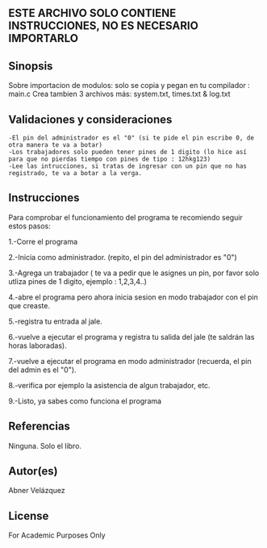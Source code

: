 ## ESTE ARCHIVO SOLO CONTIENE INSTRUCCIONES, NO ES NECESARIO IMPORTARLO

## Sinopsis

Sobre importacion de modulos: solo se copia y pegan en tu compilador : main.c
Crea tambien 3 archivos más: system.txt, times.txt & log.txt

    
## Validaciones y consideraciones

    -El pin del administrador es el "0" (si te pide el pin escribe 0, de otra manera te va a botar)
    -Los trabajadores solo pueden tener pines de 1 digito (lo hice así para que no pierdas tiempo con pines de tipo : 12hkg123)
    -Lee las intrucciones, si tratas de ingresar con un pin que no has registrado, te va a botar a la verga. 


## Instrucciones

Para comprobar el funcionamiento del programa te recomiendo seguir estos pasos: 

1.-Corre el programa

2.-Inicia como administrador. (repito, el pin del administrador es "0")

3.-Agrega un trabajador ( te va a pedir que le asignes un pin, por favor solo utliza pines de 1 digito, ejemplo : 1,2,3,4..)

4.-abre el programa pero ahora inicia sesion en modo trabajador con el pin que creaste.

5.-registra tu entrada al jale.

6.-vuelve a ejecutar el programa y registra tu salida del jale (te saldrán las horas laboradas).

7.-vuelve a ejecutar el programa en modo administrador (recuerda, el pin del admin es el "0").

8.-verifica por ejemplo la asistencia de algun trabajador, etc. 

9.-Listo, ya sabes como funciona el programa

## Referencias

Ninguna. Solo el libro. 

## Autor(es)
Abner Velázquez

## License
For Academic Purposes Only
